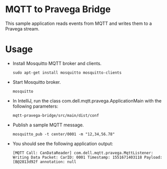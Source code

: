 # MQTT to Pravega Bridge

This sample application reads events from MQTT and writes them to a Pravega stream.

# Usage

- Install Mosquitto MQTT broker and clients.
  ```
  sudo apt-get install mosquitto mosquitto-clients
  ```

- Start Mosquitto broker.
  ```
  mosquitto
  ```

- In IntelliJ, run the class com.dell.mqtt.pravega.ApplicationMain with the following parameters:
  ```
  mqtt-pravega-bridge/src/main/dist/conf
  ```

- Publish a sample MQTT message.
  ```
  mosquitto_pub -t center/0001 -m "12,34,56.78"
  ```

- You should see the following application output:
  ```
  [MQTT Call: CanDataReader] com.dell.mqtt.pravega.MqttListener: Writing Data Packet: CarID: 0001 Timestamp: 1551671403118 Payload: [B@2813d92f annotation: null
  ```

